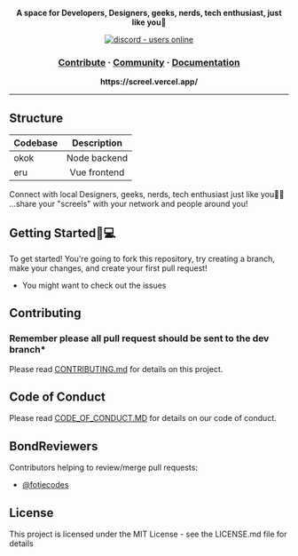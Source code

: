 <p align="center">
  <strong>A space for Developers, Designers, geeks, nerds, tech enthusiast, just like you🚀</strong>
</p>
<p align="center">
  <a href="https://discord.gg/cA8zVJ7wgR">
    <img src="https://img.shields.io/badge/Discord-Online-green?style=for-the-badge&logo=appveyor" alt="discord - users online" />
  </a>
</p>

<h3 align="center">  
  <a href="#">Contribute</a>
  <span> · </span>
  <a href="https://discord.com/invite/DJHntQ8PQr">Community</a>
  <span> · </span>
  <a href="#">Documentation</a>
</h3>

<p align="center"><b>https://screel.vercel.app/</b></p>

---

## Structure

| Codebase |      Description      |
| :------- | :-------------------: |
| okok     |   Node backend        |
| eru      |   Vue frontend      |

Connect with local Designers, geeks, nerds, tech enthusiast just like you💪🏾 ...share your "screels" with your network and people around you! 

## Getting Started🚀💻
To get started! You're going to fork this repository, try creating a branch, make your changes, and create your first pull request!

* You might want to check out the issues


## Contributing
### Remember please all pull request should be sent to the dev branch*
Please read [CONTRIBUTING.md](https://github.com/FotieMConstant/bond/blob/main/CONTRIBUTING.md) for details on this project.

## Code of Conduct
Please read [CODE_OF_CONDUCT.MD](https://github.com/FotieMConstant/bond/blob/main/CODE_OF_CONDUCT.md) for details on our code of conduct.

## BondReviewers
Contributors helping to review/merge pull requests:

* [@fotiecodes](https://github.com/FotieMConstant)

## License
This project is licensed under the MIT License - see the LICENSE.md file for details  

<!-- ## Project setup
```
npm install
```

### Compiles and hot-reloads for development
```
npm run serve
```

### Compiles and minifies for production
```
npm run build
```

### Lints and fixes files
```
npm run lint
```
See [Configuration Reference](https://cli.vuejs.org/config/).
 -->

